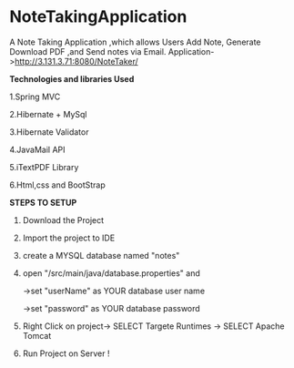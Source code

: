 # NoteTakingApplication

A Note Taking Application ,which allows Users Add Note, Generate Download PDF ,and Send notes via Email. 
Application->http://3.131.3.71:8080/NoteTaker/

**Technologies and libraries Used**

1.Spring MVC 

2.Hibernate + MySql

3.Hibernate Validator

4.JavaMail API

5.iTextPDF Library

6.Html,css and BootStrap

**STEPS TO SETUP**

1. Download the Project

2. Import the project to IDE

3. create a MYSQL database named "notes"

4. open "/src/main/java/database.properties" and 

   ->set "userName" as YOUR database user name
   
   ->set "password" as YOUR database password
   
5. Right Click on project-> SELECT Targete Runtimes -> SELECT Apache Tomcat

6. Run Project on Server ! 


